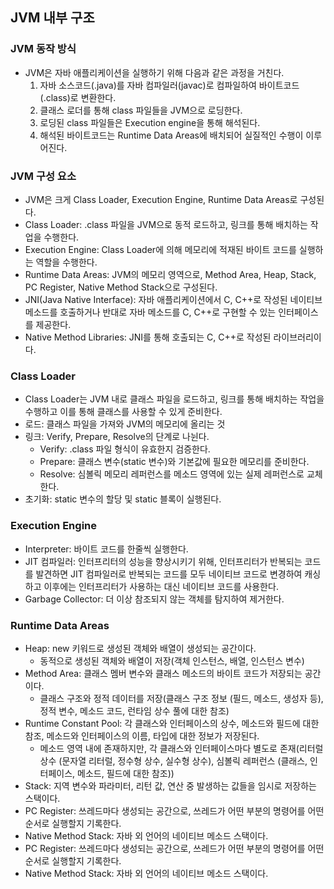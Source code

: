 ## JVM 내부 구조

### JVM 동작 방식

* JVM은 자바 애플리케이션을 실행하기 위해 다음과 같은 과정을 거친다.
  1. 자바 소스코드(.java)를 자바 컴파일러(javac)로 컴파일하여 바이트코드(.class)로 변환한다.
  2. 클래스 로더를 통해 class 파일들을 JVM으로 로딩한다.
  3. 로딩된 class 파일들은 Execution engine을 통해 해석된다.
  4. 해석된 바이트코드는 Runtime Data Areas에 배치되어 실질적인 수행이 이루어진다.

### JVM 구성 요소

* JVM은 크게 Class Loader, Execution Engine, Runtime Data Areas로 구성된다.
* Class Loader: .class 파일을 JVM으로 동적 로드하고, 링크를 통해 배치하는 작업을 수행한다.
* Execution Engine: Class Loader에 의해 메모리에 적재된 바이트 코드를 실행하는 역할을 수행한다.
* Runtime Data Areas: JVM의 메모리 영역으로, Method Area, Heap, Stack, PC Register, Native Method Stack으로 구성된다.
* JNI(Java Native Interface): 자바 애플리케이션에서 C, C++로 작성된 네이티브 메소드를 호출하거나 반대로 자바 메소드를 C, C++로 구현할 수 있는 인터페이스를 제공한다.
* Native Method Libraries: JNI를 통해 호출되는 C, C++로 작성된 라이브러리이다.

### Class Loader

* Class Loader는 JVM 내로 클래스 파일을 로드하고, 링크를 통해 배치하는 작업을 수행하고 이를 통해 클래스를 사용할 수 있게 준비한다.
* 로드: 클래스 파일을 가져와 JVM의 메모리에 올리는 것
* 링크: Verify, Prepare, Resolve의 단계로 나뉜다.
  * Verify: .class 파일 형식이 유효한지 검증한다.
  * Prepare: 클래스 변수(static 변수)와 기본값에 필요한 메모리를 준비한다.
  * Resolve: 심볼릭 메모리 레퍼런스를 메소드 영역에 있는 실제 레퍼런스로 교체한다.
* 초기화: static 변수의 할당 및 static 블록이 실행된다.

### Execution Engine

* Interpreter: 바이트 코드를 한줄씩 실행한다.
* JIT 컴파일러: 인터프리터의 성능을 향상시키기 위해, 인터프리터가 반복되는 코드를 발견하면 JIT 컴파일러로 반복되는 코드를 모두 네이티브 코드로 변경하여 캐싱하고 이후에는 인터프리터가 사용하는 대신 네이티브 코드를 사용한다.
* Garbage Collector: 더 이상 참조되지 않는 객체를 탐지하여 제거한다.

### Runtime Data Areas

* Heap: new 키워드로 생성된 객체와 배열이 생성되는 공간이다.
  * 동적으로 생성된 객체와 배열이 저장(객체 인스턴스, 배열, 인스턴스 변수)
* Method Area: 클래스 멤버 변수와 클래스 메소드의 바이트 코드가 저장되는 공간이다.
  * 클래스 구조와 정적 데이터를 저장(클래스 구조 정보 (필드, 메소드, 생성자 등), 정적 변수, 메소드 코드, 런타임 상수 풀에 대한 참조)
* Runtime Constant Pool: 각 클래스와 인터페이스의 상수, 메소드와 필드에 대한 참조, 메소드와 인터페이스의 이름, 타입에 대한 정보가 저장된다.
  * 메소드 영역 내에 존재하지만, 각 클래스와 인터페이스마다 별도로 존재(리터럴 상수 (문자열 리터럴, 정수형 상수, 실수형 상수), 심볼릭 레퍼런스 (클래스, 인터페이스, 메소드, 필드에 대한 참조))
* Stack: 지역 변수와 파라미터, 리턴 값, 연산 중 발생하는 값들을 임시로 저장하는 스택이다.
* PC Register: 쓰레드마다 생성되는 공간으로, 쓰레드가 어떤 부분의 명령어를 어떤 순서로 실행할지 기록한다.
* Native Method Stack: 자바 외 언어의 네이티브 메소드 스택이다.
* PC Register: 쓰레드마다 생성되는 공간으로, 쓰레드가 어떤 부분의 명령어를 어떤 순서로 실행할지 기록한다.
* Native Method Stack: 자바 외 언어의 네이티브 메소드 스택이다.